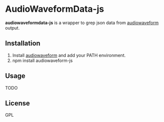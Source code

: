 # AudioWaveformData-js
**audiowaveformdata-js** is a wrapper to grep json data from [audiowaveform](https://github.com/bbcrd/audiowaveform) output.

## Installation
1. Install [audiowaveform](https://github.com/bbcrd/audiowaveform) and add your PATH environment.
2. npm install audiowaveform-js

## Usage
TODO

## License
GPL
